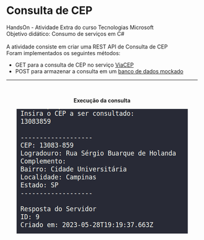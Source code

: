 # Consulta de CEP
HandsOn - Atividade Extra do curso Tecnologias Microsoft<br>
Objetivo didático: Consumo de serviços em C# <br>
<br>
A atividade consiste em criar uma REST API de Consulta de CEP <br>
Foram implementados os seguintes métodos:
  - GET para a consulta de CEP no serviço [ViaCEP](https://viacep.com.br/)
  - POST para armazenar a consulta em um [banco de dados mockado](https://mockapi.io/)
-----
<br>
<p align="center"><strong>Execução da consulta</strong></p>
<p align="center"><img src="./img/app-running.png"></p>
